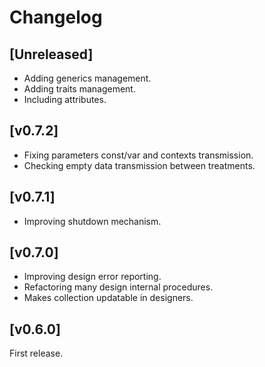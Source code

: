 
# Changelog

## [Unreleased]

- Adding generics management.
- Adding traits management.
- Including attributes.

## [v0.7.2]

- Fixing parameters const/var and contexts transmission.
- Checking empty data transmission between treatments.

## [v0.7.1]

- Improving shutdown mechanism.

## [v0.7.0]

- Improving design error reporting.
- Refactoring many design internal procedures.
- Makes collection updatable in designers.

## [v0.6.0]

First release.
